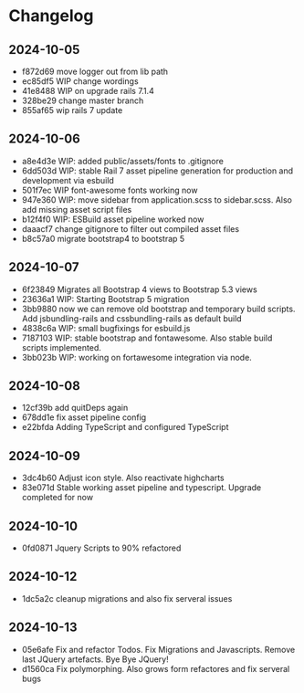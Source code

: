 # Changelog

## 2024-10-05

- f872d69 move logger out from lib path
- ec85df5 WIP change wordings
- 41e8488 WIP on upgrade rails 7.1.4
- 328be29 change master branch
- 855af65 wip rails 7 update
## 2024-10-06

- a8e4d3e WIP: added public/assets/fonts to .gitignore
- 6dd503d WIP: stable Rail 7 asset pipeline generation for production and development via esbuild
- 501f7ec WIP font-awesome fonts working now
- 947e360 WIP: move sidebar from application.scss to sidebar.scss. Also add missing asset script files
- b12f4f0 WIP: ESBuild asset pipeline worked now
- daaacf7 change gitignore to filter out compiled asset files
- b8c57a0 migrate bootstrap4 to bootstrap 5
## 2024-10-07

- 6f23849 Migrates all Bootstrap 4 views to Bootstrap 5.3 views
- 23636a1 WIP: Starting Bootstrap 5 migration
- 3bb9880 now we can remove old bootstrap and temporary build scripts. Add jsbundling-rails and cssbundling-rails as default build
- 4838c6a WIP: small bugfixings for esbuild.js
- 7187103 WIP: stable bootstrap and fontawesome. Also stable build scripts implemented.
- 3bb023b WIP: working on fortawesome integration via node.
## 2024-10-08

- 12cf39b add quitDeps again
- 678dd1e fix asset pipeline config
- e22bfda Adding TypeScript and configured TypeScript
## 2024-10-09

- 3dc4b60 Adjust icon style. Also reactivate highcharts
- 83e071d Stable working asset pipeline and typescript. Upgrade completed for now
## 2024-10-10

- 0fd0871 Jquery Scripts to 90% refactored
## 2024-10-12

- 1dc5a2c cleanup migrations and also fix serveral issues
## 2024-10-13

- 05e6afe Fix and refactor Todos. Fix Migrations and Javascripts. Remove last JQuery artefacts. Bye Bye JQuery!
- d1560ca Fix polymorphing. Also grows form refactores and fix serveral bugs
